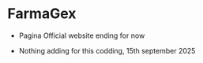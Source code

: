 # FarmaGex

 - Pagina Official website ending for now

 -  Nothing adding for this codding, 15th september 2025
